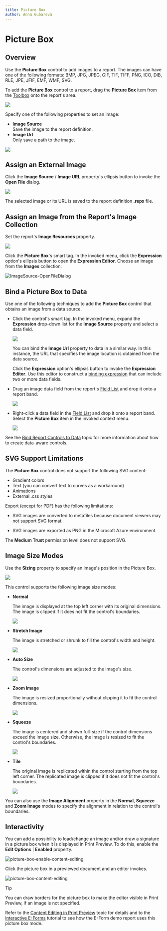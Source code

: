 ```yaml
---
title: Picture Box
author: Anna Gubareva
---
```

# Picture Box

## <a name="overview"></a>Overview

Use the **Picture Box** control to add images to a report. The images can have one of the following formats: BMP, JPG, JPEG, GIF, TIF, TIFF, PNG, ICO, DIB, RLE, JPE, JFIF, EMF, WMF, SVG.

To add the **Picture Box** control to a report, drag the **Picture Box** item from the [Toolbox](../../report-designer-tools/toolbox.md) onto the report's area.

![](../../../../../images/eurd-win-add-picture-box-to-report.png)


Specify one of the following properties to set an image:

- **Image Source**  
    Save the image to the report definition.
- **Image Url**  
    Only save a path to the image.

![](../../../../../images/eurd-win-picture-box-image-property.png)

## Assign an External Image

Click the **Image Source** / **Image URL** property's ellipsis button to invoke the **Open File** dialog.

![](../../../../../images/eurd-win-ImageSource-OpenFileDialog.png)

The selected image or its URL is saved to the report definition **.repx** file.

## Assign an Image from the Report's Image Collection

Set the report's **Image Resources** property.

![](../../../../../images/eurd-win-ImageResources-Editor.png)

Click the **Picture Box**'s smart tag. In the invoked menu, click the **Expression** option's ellipsis button to open the **Expression Editor**. Choose an image from the **Images** collection:

![ImageSource-OpenFileDialog](../../../../../images/eurd-win-ImageSource-ExpressionEditor-ImagesCollection.png)


## Bind a Picture Box to Data

Use one of the following techniques to add the **Picture Box** control that obtains an image from a data source.

- Click the control's smart tag. In the invoked menu, expand the **Expression** drop-down list for the **Image Source** property and select a data field.

    ![](../../../../../images/eurd-win-picturebox-set-field.png)

    You can bind the **Image Url** property to data in a similar way. In this instance, the URL that specifies the image location is obtained from the data source.  

    Click the **Expression** option's ellipsis button to invoke the **Expression Editor**. Use this editor to construct a [binding expression](../../use-expressions.md) that can include two or more data fields.

- Drag an image data field from the report's [Field List](../../report-designer-tools/ui-panels/field-list.md) and drop it onto a report band.

    ![](../../../../../images/eurd-win-picture-box-drop-from-field-list.png)

- Right-click a data field in the [Field List](../../report-designer-tools/ui-panels/field-list.md) and drop it onto a report band. Select the **Picture Box** item in the invoked context menu.

    ![](../../../../../images/eurd-win-picture-box-drop-right-click.png)


See the [Bind Report Controls to Data](../bind-controls-to-data.md) topic for more information about how to create data-aware controls.

## SVG Support Limitations

The **Picture Box** control does not support the following SVG content:

- Gradient colors
- Text (you can convert text to curves as a workaround)
- Animations
- External .css styles

Export (except for PDF) has the following limitations:

- SVG images are converted to metafiles because document viewers may not support SVG format.
    
- SVG images are exported as PNG in the Microsoft Azure environment.


The **Medium Trust** permission level does not support SVG.

## Image Size Modes

Use the **Sizing** property to specify an image's position in the Picture Box. 

![](../../../../../images/eurd-win-picture-box-sizing-property.png)

This control supports the following image size modes:

* **Normal**
    
    The image is displayed at the top left corner with its original dimensions. The image is clipped if it does not fit the control's boundaries. 

    ![](../../../../../images/eurd-win-picture-box-image-size-mode-normal.png)

* **Stretch Image**

    The image is stretched or shrunk to fill the control's width and height.

    ![](../../../../../images/eurd-win-picture-box-image-size-mode-stretch-image.png)

* **Auto Size**

    The control's dimensions are adjusted to the image's size.

    ![](../../../../../images/eurd-win-picture-box-image-size-mode-auto-size.png)

* **Zoom Image**

    The image is resized proportionally without clipping it to fit the control dimensions.

    ![](../../../../../images/eurd-win-picture-box-image-size-mode-zoom-image.png)

* **Squeeze**

    The image is centered and shown full-size if the control dimensions exceed the image size. Otherwise, the image is resized to fit the control's boundaries.

    ![](../../../../../images/eurd-win-picture-box-image-size-mode-squeeze.png)

* **Tile**

    The original image is replicated within the control starting from the top left corner. The replicated image is clipped if it does not fit the control's boundaries.

    ![](../../../../../images/eurd-win-picture-box-image-size-mode-tile.png)

You can also use the **Image Alignment** property in the **Normal**, **Squeeze** and **Zoom Image** modes to specify the alignment in relation to the control's boundaries.

## Interactivity

You can add a possibility to load/change an image and/or draw a signature in a picture box when it is displayed in Print Preview. To do this, enable the **Edit Options** | **Enabled** property.

![picture-box-enable-content-editing](../../../../../images/eurd-win-picture-box-enable-content-editing.png)

Click the picture box in a previewed document and an editor invokes.

![picture-box-content-editing](../../../../../images/eurd-win-picture-box-content-editing.png)

> [!Tip]
> You can draw borders for the picture box to make the editor visible in Print Preview, if an image is not specified.

Refer to the [Content Editing in Print Preview](../../provide-interactivity/edit-content-in-print-preview.md) topic for details and to the [Interactive E-Forms](../../create-reports/interactive-e-forms.md) tutorial to see how the E-Form demo report uses this picture box mode.
